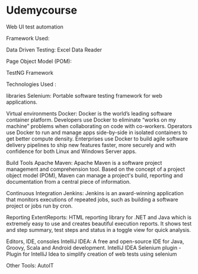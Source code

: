 # Udemycourse

Web UI test automation


Framework Used: 

Data Driven Testing:
Excel Data Reader

Page Object Model (POM):

TestNG Framework

Technologies Used :

libraries
Selenium:
Portable software testing framework for web applications.


Virtual environments
Docker: 
Docker is the world’s leading software container platform. Developers use Docker to eliminate “works on my machine” problems when collaborating on code with co-workers. Operators use Docker to run and manage apps side-by-side in isolated containers to get better compute density. Enterprises use Docker to build agile software delivery pipelines to ship new features faster, more securely and with confidence for both Linux and Windows Server apps.


Build Tools
Apache Maven:
Apache Maven is a software project management and comprehension tool. Based on the concept of a project object model (POM), Maven can manage a project's build, reporting and documentation from a central piece of information.

Continuous Integration
Jenkins:
Jenkins is an award-winning application that monitors executions of repeated jobs, such as building a software project or jobs run by cron.

Reporting
ExtentReports:
HTML reporting library for .NET and Java which is extremely easy to use and creates beautiful execution reports. It shows test and step summary, test steps and status in a toggle view for quick analysis.

Editors, IDE, consoles
IntelliJ IDEA: 
A free and open-source IDE for Java, Groovy, Scala and Android development.
IntelliJ IDEA Selenium plugin - Plugin for IntelliJ Idea to simplify creation of web tests using selenium


Other Tools: 
AutoIT

